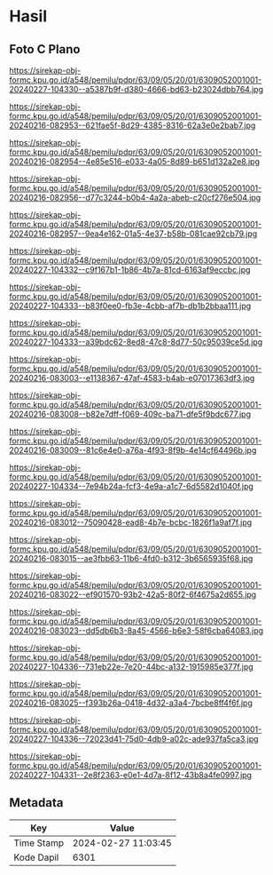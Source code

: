 # Hasil

## Foto C Plano

https://sirekap-obj-formc.kpu.go.id/a548/pemilu/pdpr/63/09/05/20/01/6309052001001-20240227-104330--a5387b9f-d380-4666-bd63-b23024dbb764.jpg

https://sirekap-obj-formc.kpu.go.id/a548/pemilu/pdpr/63/09/05/20/01/6309052001001-20240216-082953--621fae5f-8d29-4385-8316-62a3e0e2bab7.jpg

https://sirekap-obj-formc.kpu.go.id/a548/pemilu/pdpr/63/09/05/20/01/6309052001001-20240216-082954--4e85e516-e033-4a05-8d89-b651d132a2e8.jpg

https://sirekap-obj-formc.kpu.go.id/a548/pemilu/pdpr/63/09/05/20/01/6309052001001-20240216-082956--d77c3244-b0b4-4a2a-abeb-c20cf276e504.jpg

https://sirekap-obj-formc.kpu.go.id/a548/pemilu/pdpr/63/09/05/20/01/6309052001001-20240216-082957--9ea4e162-01a5-4e37-b58b-081cae92cb79.jpg

https://sirekap-obj-formc.kpu.go.id/a548/pemilu/pdpr/63/09/05/20/01/6309052001001-20240227-104332--c9f167b1-1b86-4b7a-81cd-6163af9eccbc.jpg

https://sirekap-obj-formc.kpu.go.id/a548/pemilu/pdpr/63/09/05/20/01/6309052001001-20240227-104333--b83f0ee0-fb3e-4cbb-af7b-db1b2bbaa111.jpg

https://sirekap-obj-formc.kpu.go.id/a548/pemilu/pdpr/63/09/05/20/01/6309052001001-20240227-104333--a39bdc62-8ed8-47c8-8d77-50c95039ce5d.jpg

https://sirekap-obj-formc.kpu.go.id/a548/pemilu/pdpr/63/09/05/20/01/6309052001001-20240216-083003--e1138367-47af-4583-b4ab-e07017363df3.jpg

https://sirekap-obj-formc.kpu.go.id/a548/pemilu/pdpr/63/09/05/20/01/6309052001001-20240216-083008--b82e7dff-f069-409c-ba71-dfe5f9bdc677.jpg

https://sirekap-obj-formc.kpu.go.id/a548/pemilu/pdpr/63/09/05/20/01/6309052001001-20240216-083009--81c6e4e0-a76a-4f93-8f9b-4e14cf64496b.jpg

https://sirekap-obj-formc.kpu.go.id/a548/pemilu/pdpr/63/09/05/20/01/6309052001001-20240227-104334--7e94b24a-fcf3-4e9a-a1c7-6d5582d1040f.jpg

https://sirekap-obj-formc.kpu.go.id/a548/pemilu/pdpr/63/09/05/20/01/6309052001001-20240216-083012--75090428-ead8-4b7e-bcbc-1826f1a9af7f.jpg

https://sirekap-obj-formc.kpu.go.id/a548/pemilu/pdpr/63/09/05/20/01/6309052001001-20240216-083015--ae3fbb63-11b6-4fd0-b312-3b6565935f68.jpg

https://sirekap-obj-formc.kpu.go.id/a548/pemilu/pdpr/63/09/05/20/01/6309052001001-20240216-083022--ef901570-93b2-42a5-80f2-6f4675a2d655.jpg

https://sirekap-obj-formc.kpu.go.id/a548/pemilu/pdpr/63/09/05/20/01/6309052001001-20240216-083023--dd5db6b3-8a45-4566-b6e3-58f6cba64083.jpg

https://sirekap-obj-formc.kpu.go.id/a548/pemilu/pdpr/63/09/05/20/01/6309052001001-20240227-104336--731eb22e-7e20-44bc-a132-1915985e377f.jpg

https://sirekap-obj-formc.kpu.go.id/a548/pemilu/pdpr/63/09/05/20/01/6309052001001-20240216-083025--f393b26a-0418-4d32-a3a4-7bcbe8ff4f6f.jpg

https://sirekap-obj-formc.kpu.go.id/a548/pemilu/pdpr/63/09/05/20/01/6309052001001-20240227-104336--72023d41-75d0-4db9-a02c-ade937fa5ca3.jpg

https://sirekap-obj-formc.kpu.go.id/a548/pemilu/pdpr/63/09/05/20/01/6309052001001-20240227-104331--2e8f2363-e0e1-4d7a-8f12-43b8a4fe0997.jpg


## Metadata

| Key        | Value               |
| ---------- | ------------------- |
| Time Stamp | 2024-02-27 11:03:45 |
| Kode Dapil | 6301                |



